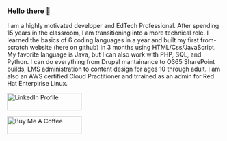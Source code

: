 ### Hello there 👋

I am a highly motivated developer and EdTech Professional. After spending 15 years in the classroom, I am transitioning into a more technical role. I learned the basics of 6 coding languages in a year and built my first from-scratch website (here on github) in 3 months using HTML/Css/JavaScript. My favorite language is Java, but I can also work with PHP, SQL, and Python. I can do everything from Drupal mantainance to O365 SharePoint builds, LMS administration to content design for ages 10 through adult. I am also an AWS certified Cloud Practitioner and trrained as an admin for Red Hat Enterpirise Linux.

<a href="https://www.linkedin.com/in/dynamicdavis" target="_blank"><img src="https://www.linkedin.com/feed/?nis=true&lipi=urn%3Ali%3Apage%3Ad_flagship3_profile_view_base%3Bpn4QR0cMS8yO69RUI%2BQaPg%3D%3D" alt="LinkedIn Profile" height="41" width="174"></a>

<a href="https://bmc.link/kaystorm" target="_blank"><img src="https://cdn.buymeacoffee.com/buttons/default-orange.png" alt="Buy Me A Coffee" height="41" width="174"></a>
